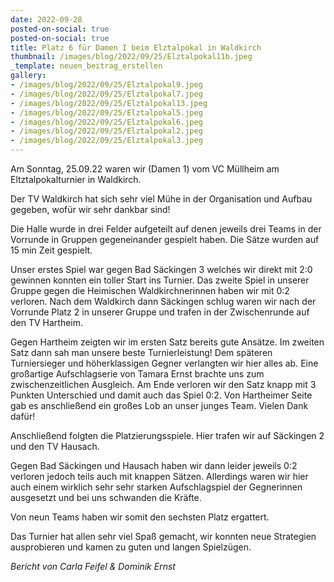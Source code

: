 ```yaml
---
date: 2022-09-28
posted-on-social: true
posted-on-social: true
title: Platz 6 für Damen I beim Elztalpokal in Waldkirch
thumbnail: /images/blog/2022/09/25/Elztalpokal11b.jpeg
_template: neuen_beitrag_erstellen
gallery:
- /images/blog/2022/09/25/Elztalpokal9.jpeg
- /images/blog/2022/09/25/Elztalpokal7.jpeg
- /images/blog/2022/09/25/Elztalpokal13.jpeg
- /images/blog/2022/09/25/Elztalpokal5.jpeg
- /images/blog/2022/09/25/Elztalpokal6.jpeg
- /images/blog/2022/09/25/Elztalpokal2.jpeg
- /images/blog/2022/09/25/Elztalpokal3.jpeg
---
```


Am Sonntag, 25.09.22 waren wir (Damen 1) vom VC Müllheim am Eltztalpokalturnier in Waldkirch.

Der TV Waldkirch hat sich sehr viel Mühe in der Organisation und Aufbau gegeben, wofür wir sehr dankbar sind!

Die Halle wurde in drei Felder aufgeteilt auf denen jeweils drei Teams in der Vorrunde in Gruppen gegeneinander gespielt haben. Die Sätze wurden auf 15 min Zeit gespielt.

Unser erstes Spiel war gegen Bad Säckingen 3 welches wir direkt mit 2:0 gewinnen konnten ein toller Start ins Turnier. Das zweite Spiel in unserer Gruppe gegen die Heimischen Waldkirchnerinnen haben wir mit 0:2 verloren. Nach dem Waldkirch dann Säckingen schlug waren wir nach der Vorrunde Platz 2 in unserer Gruppe und trafen in der Zwischenrunde auf den TV Hartheim.

Gegen Hartheim zeigten wir im ersten Satz bereits gute Ansätze. Im zweiten Satz dann sah man unsere beste Turnierleistung! Dem späteren Turniersieger und höherklassigen Gegner verlangten wir hier alles ab. Eine großartige Aufschlagserie von Tamara Ernst brachte uns zum zwischenzeitlichen Ausgleich. Am Ende verloren wir den Satz knapp mit 3 Punkten Unterschied und damit auch das Spiel 0:2. Von Hartheimer Seite gab es anschließend ein großes Lob an unser junges Team. Vielen Dank dafür!

Anschließend folgten die Platzierungsspiele. Hier trafen wir auf Säckingen 2 und den TV Hausach.

Gegen Bad Säckingen und Hausach haben wir dann leider jeweils 0:2 verloren jedoch teils auch mit knappen Sätzen. Allerdings waren wir hier auch einem wirklich sehr sehr starken Aufschlagspiel der Gegnerinnen ausgesetzt und bei uns schwanden die Kräfte.

Von neun Teams haben wir somit den sechsten Platz ergattert.

Das Turnier hat allen sehr viel Spaß gemacht, wir konnten neue Strategien ausprobieren und kamen zu guten und langen Spielzügen.

_Bericht von Carla Feifel & Dominik Ernst_


